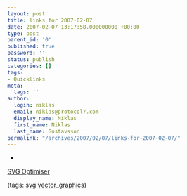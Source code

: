 ```yaml
---
layout: post
title: links for 2007-02-07
date: 2007-02-07 13:17:58.000000000 +00:00
type: post
parent_id: '0'
published: true
password: ''
status: publish
categories: []
tags:
- Quicklinks
meta:
  tags: ''
author:
  login: niklas
  email: niklas@protocol7.com
  display_name: Niklas
  first_name: Niklas
  last_name: Gustavsson
permalink: "/archives/2007/02/07/links-for-2007-02-07/"
---
```

- 
[SVG Optimiser](http://svgoptimiser.com/forums/)

(tags: [svg](http://del.icio.us/protocol7/svg) [vector\_graphics](http://del.icio.us/protocol7/vector_graphics))
